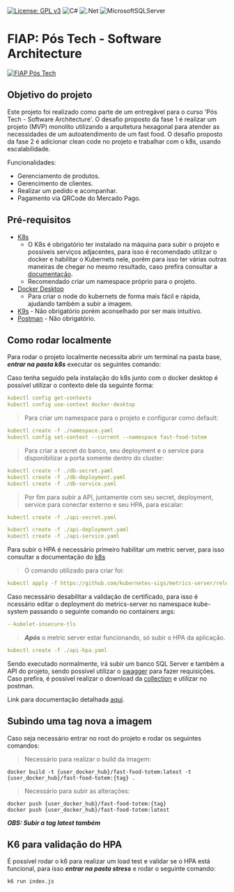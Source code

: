 [![License: GPL v3](https://img.shields.io/badge/License-GPLv3-blue.svg)](https://www.gnu.org/licenses/gpl-3.0)
![C#](https://img.shields.io/badge/c%23-%23239120.svg?style=for-the-badge&logo=c-sharp&logoColor=white)
![.Net](https://img.shields.io/badge/.NET-5C2D91?style=for-the-badge&logo=.net&logoColor=white)
![MicrosoftSQLServer](https://img.shields.io/badge/Microsoft%20SQL%20Server-CC2927?style=for-the-badge&logo=microsoft%20sql%20server&logoColor=white)

# FIAP: Pós Tech - Software Architecture

[![FIAP Pós Tech](https://postech.fiap.com.br/imgs/imgshare.png)](https://postech.fiap.com.br/?gad_source=1&gclid=Cj0KCQjwhfipBhCqARIsAH9msbmkyFZTmYIBomPCo-sGkBPLiiZYAkvTmM1Kx-QjwmYs3_NhyPKvP44aAtdZEALw_wcB)

## Objetivo do projeto
Este projeto foi realizado como parte de um entregável para o curso 'Pós Tech - Software Architecture'.
O desafio proposto da fase 1 é realizar um projeto (MVP) monolito utilizando a arquitetura hexagonal para atender as necessidades de um autoatendimento de um fast food.
O desafio proposto da fase 2 é adicionar clean code no projeto e trabalhar com o k8s, usando escalabilidade.


Funcionalidades:
* Gerenciamento de produtos.
* Gerencimento de clientes.
* Realizar um pedido e acompanhar.
* Pagamento via QRCode do Mercado Pago.

## Pré-requisitos
* [K8s](https://kubernetes.io/pt-br/docs/home/)							
	* O K8s é obrigatório ter instalado na máquina para subir o projeto e possíveis serviços adjacentes, para isso é recomendado utilizar o docker e habilitar o Kubernets nele, porém para isso ter várias outras maneiras de chegar no mesmo resultado, caso prefira consultar a [documentação](https://docs.docker.com/desktop/kubernetes/).
	* Recomendado criar um namespace próprio para o projeto.
* [Docker Desktop](https://www.docker.com/products/docker-desktop/)
	* Para criar o node do kubernets de forma mais fácil e rápida, ajudando também a subir a imagem.
* [K9s](https://k9scli.io/) - Não obrigatório porém aconselhado por ser mais intuitivo.
* [Postman](https://www.postman.com/downloads/) - Não obrigatório.

## Como rodar localmente
Para rodar o projeto localmente necessita abrir um terminal na pasta base, ***entrar na pasta k8s*** executar os seguintes comando:

Caso tenha seguido pela instalação do k8s junto com o docker desktop é possível utilizar o contexto dele da seguinte forma:
```yaml
kubectl config get-contexts
kubectl config use-context docker-desktop
```

> Para criar um namespace para o projeto e configurar como default:
```yaml
kubectl create -f ./namespace.yaml
kubectl config set-context --current --namespace fast-food-totem
```

> Para criar a secret do banco, seu deployment e o service para disponibilizar a porta somente dentro do cluster:
```yaml
kubectl create -f ./db-secret.yaml
kubectl create -f ./db-deployment.yaml
kubectl create -f ./db-service.yaml
```

> Por fim para subir a API, juntamente com seu secret, deployment, service para conectar externo e seu HPA, para escalar:
```yaml
kubectl create -f ./api-secret.yaml

kubectl create -f ./api-deployment.yaml
kubectl create -f ./api-service.yaml
```

Para subir o HPA é necessário primeiro habilitar um metric server, para isso consultar a documentação do [k8s](https://github.com/kubernetes-sigs/metrics-server)
> O comando utilizado para criar foi:
```yaml
kubectl apply -f https://github.com/kubernetes-sigs/metrics-server/releases/latest/download/components.yaml
```

Caso necessário desabilitar a validação de certificado, para isso é ncessário editar o deployment do metrics-server no namespace kube-system passando o seguinte comando no containers args:
```yaml
--kubelet-insecure-tls
```

> ***Após*** o metric server estar funcionando, só subir o HPA da aplicação.
```yaml
kubectl create -f ./api-hpa.yaml
```

Sendo executado normalmente, irá subir um banco SQL Server e também a API do projeto, sendo possível utilizar o [swagger](http://localhost:8080/swagger/index.html) para fazer requisições.
Caso prefira, é possível realizar o download da [collection](https://github.com/postech-fiap-4soat-g01/FastFoodTotem/blob/main/FastFoodTotem%20-%20Jornada%20dos%20Usu%C3%A1rios.postman_collection.json) e utilizar no postman.

Link para documentação detalhada [aqui](https://docs.google.com/document/d/1YhRbWbEMPwUHi4J2lIz5dQMwZ6KrRzot/edit?usp=sharing&ouid=109865710704677504404&rtpof=true&sd=true).

## Subindo uma tag nova a imagem
Caso seja necessário entrar no root do projeto e rodar os seguintes comandos:

> Necessário para realizar o build da imagem:
```Batchfile
docker build -t {user_docker_hub}/fast-food-totem:latest -t {user_docker_hub}/fast-food-totem:{tag} .
```

> Necessário para subir as alterações:
```Batchfile
docker push {user_docker_hub}/fast-food-totem:{tag}
docker push {user_docker_hub}/fast-food-totem:latest
```

***OBS: Subir a tag latest também***

## K6 para validação do HPA
É possível rodar o k6 para realizar um load test e validar se o HPA está funcional, para isso ***entrar na pasta stress*** e rodar o seguinte comando:
```Batchfile
k6 run index.js
```
